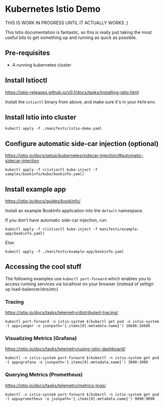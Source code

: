 # Kubernetes Istio Demo

THIS IS WORK IN PROGRESS UNTIL IT ACTUALLY WORKS ;)

This Istio documentation is fantastic, so this is really just taking the 
most useful bits to get something up and running as quick as possible.

## Pre-requisites

- A running kubernetes cluster

## Install Istioctl

https://istio-releases.github.io/v0.1/docs/tasks/installing-istio.html

Install the `istioctl` binary from above, and make sure it's in your `PATH` env.

## Install Istio into cluster

```
kubectl apply -f ./manifests/istio-demo.yaml
```

## Configure automatic side-car injection (optional)

https://istio.io/docs/setup/kubernetes/sidecar-injection/#automatic-sidecar-injection


```
kubectl apply -f <(istioctl kube-inject -f samples/bookinfo/kube/bookinfo.yaml)
```

## Install example app

https://istio.io/docs/guides/bookinfo/


Install an example BookInfo application into the `default` namespace.


If you don't have automatic side-car injection, run:

```
kubectl apply -f <(istioctl kube-inject -f manifests/example-app/bookinfo.yaml)
```

Else: 

```
kubectl apply -f ./manifests/example-app/bookinfo.yaml
```

## Accessing the cool stuff

The following examples use `kubectl port-forward` which enables you to access running services via localhost on your browser (instead of settign up load-balancer/dns/etc)

### Tracing 

https://istio.io/docs/tasks/telemetry/distributed-tracing/

```
kubectl port-forward -n istio-system $(kubectl get pod -n istio-system -l app=jaeger -o jsonpath='{.items[0].metadata.name}') 16686:16686
```

### Visualizing Metrics (Grafana)

https://istio.io/docs/tasks/telemetry/using-istio-dashboard/

```
kubectl -n istio-system port-forward $(kubectl -n istio-system get pod -l app=grafana -o jsonpath='{.items[0].metadata.name}') 3000:3000
```

### Querying Metrics (Prometheus)

https://istio.io/docs/tasks/telemetry/metrics-logs/

```
kubectl -n istio-system port-forward $(kubectl -n istio-system get pod -l app=prometheus -o jsonpath='{.items[0].metadata.name}') 9090:9090
```


